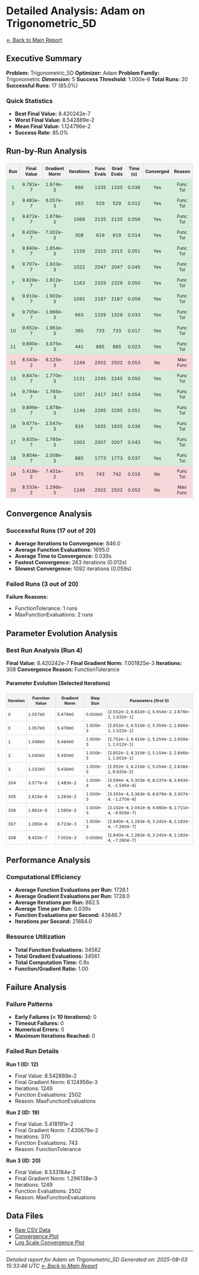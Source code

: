 # Detailed Analysis: Adam on Trigonometric_5D
[← Back to Main Report](benchmark_report.md)
## Executive Summary
**Problem:** Trigonometric_5D
**Optimizer:** Adam
**Problem Family:** Trigonometric
**Dimension:** 5
**Success Threshold:** 1.000e-6
**Total Runs:** 20
**Successful Runs:** 17 (85.0%)

### Quick Statistics
* **Best Final Value:** 8.420242e-7
* **Worst Final Value:** 8.542889e-2
* **Mean Final Value:** 1.124796e-2
* **Success Rate:** 85.0%


## Run-by-Run Analysis
<table style="border-collapse: collapse; width: 100%; margin: 20px 0; font-size: 12px;">
<tr style="background-color: #f2f2f2;">
<th style="border: 1px solid #ddd; padding: 6px; text-align: center;">Run</th>
<th style="border: 1px solid #ddd; padding: 6px; text-align: center;">Final Value</th>
<th style="border: 1px solid #ddd; padding: 6px; text-align: center;">Gradient Norm</th>
<th style="border: 1px solid #ddd; padding: 6px; text-align: center;">Iterations</th>
<th style="border: 1px solid #ddd; padding: 6px; text-align: center;">Func Evals</th>
<th style="border: 1px solid #ddd; padding: 6px; text-align: center;">Grad Evals</th>
<th style="border: 1px solid #ddd; padding: 6px; text-align: center;">Time (s)</th>
<th style="border: 1px solid #ddd; padding: 6px; text-align: center;">Converged</th>
<th style="border: 1px solid #ddd; padding: 6px; text-align: center;">Reason</th>
</tr>
<tr style="background-color: #d4edda;">
<td style="border: 1px solid #ddd; padding: 6px; text-align: center;">1</td>
<td style="border: 1px solid #ddd; padding: 6px; text-align: center;">9.781e-7</td>
<td style="border: 1px solid #ddd; padding: 6px; text-align: center;">1.974e-3</td>
<td style="border: 1px solid #ddd; padding: 6px; text-align: center;">666</td>
<td style="border: 1px solid #ddd; padding: 6px; text-align: center;">1335</td>
<td style="border: 1px solid #ddd; padding: 6px; text-align: center;">1335</td>
<td style="border: 1px solid #ddd; padding: 6px; text-align: center;">0.036</td>
<td style="border: 1px solid #ddd; padding: 6px; text-align: center;">Yes</td>
<td style="border: 1px solid #ddd; padding: 6px; text-align: center;">Func Tol</td>
</tr>
<tr style="background-color: #d4edda;">
<td style="border: 1px solid #ddd; padding: 6px; text-align: center;">2</td>
<td style="border: 1px solid #ddd; padding: 6px; text-align: center;">9.483e-7</td>
<td style="border: 1px solid #ddd; padding: 6px; text-align: center;">6.057e-3</td>
<td style="border: 1px solid #ddd; padding: 6px; text-align: center;">263</td>
<td style="border: 1px solid #ddd; padding: 6px; text-align: center;">529</td>
<td style="border: 1px solid #ddd; padding: 6px; text-align: center;">529</td>
<td style="border: 1px solid #ddd; padding: 6px; text-align: center;">0.012</td>
<td style="border: 1px solid #ddd; padding: 6px; text-align: center;">Yes</td>
<td style="border: 1px solid #ddd; padding: 6px; text-align: center;">Func Tol</td>
</tr>
<tr style="background-color: #d4edda;">
<td style="border: 1px solid #ddd; padding: 6px; text-align: center;">3</td>
<td style="border: 1px solid #ddd; padding: 6px; text-align: center;">9.872e-7</td>
<td style="border: 1px solid #ddd; padding: 6px; text-align: center;">1.878e-3</td>
<td style="border: 1px solid #ddd; padding: 6px; text-align: center;">1066</td>
<td style="border: 1px solid #ddd; padding: 6px; text-align: center;">2135</td>
<td style="border: 1px solid #ddd; padding: 6px; text-align: center;">2135</td>
<td style="border: 1px solid #ddd; padding: 6px; text-align: center;">0.056</td>
<td style="border: 1px solid #ddd; padding: 6px; text-align: center;">Yes</td>
<td style="border: 1px solid #ddd; padding: 6px; text-align: center;">Func Tol</td>
</tr>
<tr style="background-color: #d4edda;">
<td style="border: 1px solid #ddd; padding: 6px; text-align: center;">4</td>
<td style="border: 1px solid #ddd; padding: 6px; text-align: center;">8.420e-7</td>
<td style="border: 1px solid #ddd; padding: 6px; text-align: center;">7.002e-3</td>
<td style="border: 1px solid #ddd; padding: 6px; text-align: center;">308</td>
<td style="border: 1px solid #ddd; padding: 6px; text-align: center;">619</td>
<td style="border: 1px solid #ddd; padding: 6px; text-align: center;">619</td>
<td style="border: 1px solid #ddd; padding: 6px; text-align: center;">0.014</td>
<td style="border: 1px solid #ddd; padding: 6px; text-align: center;">Yes</td>
<td style="border: 1px solid #ddd; padding: 6px; text-align: center;">Func Tol</td>
</tr>
<tr style="background-color: #d4edda;">
<td style="border: 1px solid #ddd; padding: 6px; text-align: center;">5</td>
<td style="border: 1px solid #ddd; padding: 6px; text-align: center;">9.840e-7</td>
<td style="border: 1px solid #ddd; padding: 6px; text-align: center;">1.854e-3</td>
<td style="border: 1px solid #ddd; padding: 6px; text-align: center;">1156</td>
<td style="border: 1px solid #ddd; padding: 6px; text-align: center;">2315</td>
<td style="border: 1px solid #ddd; padding: 6px; text-align: center;">2315</td>
<td style="border: 1px solid #ddd; padding: 6px; text-align: center;">0.051</td>
<td style="border: 1px solid #ddd; padding: 6px; text-align: center;">Yes</td>
<td style="border: 1px solid #ddd; padding: 6px; text-align: center;">Func Tol</td>
</tr>
<tr style="background-color: #d4edda;">
<td style="border: 1px solid #ddd; padding: 6px; text-align: center;">6</td>
<td style="border: 1px solid #ddd; padding: 6px; text-align: center;">9.707e-7</td>
<td style="border: 1px solid #ddd; padding: 6px; text-align: center;">1.933e-3</td>
<td style="border: 1px solid #ddd; padding: 6px; text-align: center;">1022</td>
<td style="border: 1px solid #ddd; padding: 6px; text-align: center;">2047</td>
<td style="border: 1px solid #ddd; padding: 6px; text-align: center;">2047</td>
<td style="border: 1px solid #ddd; padding: 6px; text-align: center;">0.045</td>
<td style="border: 1px solid #ddd; padding: 6px; text-align: center;">Yes</td>
<td style="border: 1px solid #ddd; padding: 6px; text-align: center;">Func Tol</td>
</tr>
<tr style="background-color: #d4edda;">
<td style="border: 1px solid #ddd; padding: 6px; text-align: center;">7</td>
<td style="border: 1px solid #ddd; padding: 6px; text-align: center;">9.828e-7</td>
<td style="border: 1px solid #ddd; padding: 6px; text-align: center;">1.812e-3</td>
<td style="border: 1px solid #ddd; padding: 6px; text-align: center;">1163</td>
<td style="border: 1px solid #ddd; padding: 6px; text-align: center;">2329</td>
<td style="border: 1px solid #ddd; padding: 6px; text-align: center;">2329</td>
<td style="border: 1px solid #ddd; padding: 6px; text-align: center;">0.050</td>
<td style="border: 1px solid #ddd; padding: 6px; text-align: center;">Yes</td>
<td style="border: 1px solid #ddd; padding: 6px; text-align: center;">Func Tol</td>
</tr>
<tr style="background-color: #d4edda;">
<td style="border: 1px solid #ddd; padding: 6px; text-align: center;">8</td>
<td style="border: 1px solid #ddd; padding: 6px; text-align: center;">9.910e-7</td>
<td style="border: 1px solid #ddd; padding: 6px; text-align: center;">1.902e-3</td>
<td style="border: 1px solid #ddd; padding: 6px; text-align: center;">1092</td>
<td style="border: 1px solid #ddd; padding: 6px; text-align: center;">2187</td>
<td style="border: 1px solid #ddd; padding: 6px; text-align: center;">2187</td>
<td style="border: 1px solid #ddd; padding: 6px; text-align: center;">0.059</td>
<td style="border: 1px solid #ddd; padding: 6px; text-align: center;">Yes</td>
<td style="border: 1px solid #ddd; padding: 6px; text-align: center;">Func Tol</td>
</tr>
<tr style="background-color: #d4edda;">
<td style="border: 1px solid #ddd; padding: 6px; text-align: center;">9</td>
<td style="border: 1px solid #ddd; padding: 6px; text-align: center;">9.705e-7</td>
<td style="border: 1px solid #ddd; padding: 6px; text-align: center;">1.966e-3</td>
<td style="border: 1px solid #ddd; padding: 6px; text-align: center;">663</td>
<td style="border: 1px solid #ddd; padding: 6px; text-align: center;">1329</td>
<td style="border: 1px solid #ddd; padding: 6px; text-align: center;">1329</td>
<td style="border: 1px solid #ddd; padding: 6px; text-align: center;">0.033</td>
<td style="border: 1px solid #ddd; padding: 6px; text-align: center;">Yes</td>
<td style="border: 1px solid #ddd; padding: 6px; text-align: center;">Func Tol</td>
</tr>
<tr style="background-color: #d4edda;">
<td style="border: 1px solid #ddd; padding: 6px; text-align: center;">10</td>
<td style="border: 1px solid #ddd; padding: 6px; text-align: center;">9.652e-7</td>
<td style="border: 1px solid #ddd; padding: 6px; text-align: center;">1.961e-3</td>
<td style="border: 1px solid #ddd; padding: 6px; text-align: center;">365</td>
<td style="border: 1px solid #ddd; padding: 6px; text-align: center;">733</td>
<td style="border: 1px solid #ddd; padding: 6px; text-align: center;">733</td>
<td style="border: 1px solid #ddd; padding: 6px; text-align: center;">0.017</td>
<td style="border: 1px solid #ddd; padding: 6px; text-align: center;">Yes</td>
<td style="border: 1px solid #ddd; padding: 6px; text-align: center;">Func Tol</td>
</tr>
<tr style="background-color: #d4edda;">
<td style="border: 1px solid #ddd; padding: 6px; text-align: center;">11</td>
<td style="border: 1px solid #ddd; padding: 6px; text-align: center;">9.890e-7</td>
<td style="border: 1px solid #ddd; padding: 6px; text-align: center;">3.975e-3</td>
<td style="border: 1px solid #ddd; padding: 6px; text-align: center;">441</td>
<td style="border: 1px solid #ddd; padding: 6px; text-align: center;">885</td>
<td style="border: 1px solid #ddd; padding: 6px; text-align: center;">885</td>
<td style="border: 1px solid #ddd; padding: 6px; text-align: center;">0.023</td>
<td style="border: 1px solid #ddd; padding: 6px; text-align: center;">Yes</td>
<td style="border: 1px solid #ddd; padding: 6px; text-align: center;">Func Tol</td>
</tr>
<tr style="background-color: #f8d7da;">
<td style="border: 1px solid #ddd; padding: 6px; text-align: center;">12</td>
<td style="border: 1px solid #ddd; padding: 6px; text-align: center;">8.543e-2</td>
<td style="border: 1px solid #ddd; padding: 6px; text-align: center;">6.125e-3</td>
<td style="border: 1px solid #ddd; padding: 6px; text-align: center;">1249</td>
<td style="border: 1px solid #ddd; padding: 6px; text-align: center;">2502</td>
<td style="border: 1px solid #ddd; padding: 6px; text-align: center;">2502</td>
<td style="border: 1px solid #ddd; padding: 6px; text-align: center;">0.053</td>
<td style="border: 1px solid #ddd; padding: 6px; text-align: center;">No</td>
<td style="border: 1px solid #ddd; padding: 6px; text-align: center;">Max Func</td>
</tr>
<tr style="background-color: #d4edda;">
<td style="border: 1px solid #ddd; padding: 6px; text-align: center;">13</td>
<td style="border: 1px solid #ddd; padding: 6px; text-align: center;">9.847e-7</td>
<td style="border: 1px solid #ddd; padding: 6px; text-align: center;">1.770e-3</td>
<td style="border: 1px solid #ddd; padding: 6px; text-align: center;">1121</td>
<td style="border: 1px solid #ddd; padding: 6px; text-align: center;">2245</td>
<td style="border: 1px solid #ddd; padding: 6px; text-align: center;">2245</td>
<td style="border: 1px solid #ddd; padding: 6px; text-align: center;">0.050</td>
<td style="border: 1px solid #ddd; padding: 6px; text-align: center;">Yes</td>
<td style="border: 1px solid #ddd; padding: 6px; text-align: center;">Func Tol</td>
</tr>
<tr style="background-color: #d4edda;">
<td style="border: 1px solid #ddd; padding: 6px; text-align: center;">14</td>
<td style="border: 1px solid #ddd; padding: 6px; text-align: center;">9.794e-7</td>
<td style="border: 1px solid #ddd; padding: 6px; text-align: center;">1.765e-3</td>
<td style="border: 1px solid #ddd; padding: 6px; text-align: center;">1207</td>
<td style="border: 1px solid #ddd; padding: 6px; text-align: center;">2417</td>
<td style="border: 1px solid #ddd; padding: 6px; text-align: center;">2417</td>
<td style="border: 1px solid #ddd; padding: 6px; text-align: center;">0.054</td>
<td style="border: 1px solid #ddd; padding: 6px; text-align: center;">Yes</td>
<td style="border: 1px solid #ddd; padding: 6px; text-align: center;">Func Tol</td>
</tr>
<tr style="background-color: #d4edda;">
<td style="border: 1px solid #ddd; padding: 6px; text-align: center;">15</td>
<td style="border: 1px solid #ddd; padding: 6px; text-align: center;">9.896e-7</td>
<td style="border: 1px solid #ddd; padding: 6px; text-align: center;">1.878e-3</td>
<td style="border: 1px solid #ddd; padding: 6px; text-align: center;">1146</td>
<td style="border: 1px solid #ddd; padding: 6px; text-align: center;">2295</td>
<td style="border: 1px solid #ddd; padding: 6px; text-align: center;">2295</td>
<td style="border: 1px solid #ddd; padding: 6px; text-align: center;">0.051</td>
<td style="border: 1px solid #ddd; padding: 6px; text-align: center;">Yes</td>
<td style="border: 1px solid #ddd; padding: 6px; text-align: center;">Func Tol</td>
</tr>
<tr style="background-color: #d4edda;">
<td style="border: 1px solid #ddd; padding: 6px; text-align: center;">16</td>
<td style="border: 1px solid #ddd; padding: 6px; text-align: center;">9.677e-7</td>
<td style="border: 1px solid #ddd; padding: 6px; text-align: center;">2.547e-3</td>
<td style="border: 1px solid #ddd; padding: 6px; text-align: center;">816</td>
<td style="border: 1px solid #ddd; padding: 6px; text-align: center;">1635</td>
<td style="border: 1px solid #ddd; padding: 6px; text-align: center;">1635</td>
<td style="border: 1px solid #ddd; padding: 6px; text-align: center;">0.036</td>
<td style="border: 1px solid #ddd; padding: 6px; text-align: center;">Yes</td>
<td style="border: 1px solid #ddd; padding: 6px; text-align: center;">Func Tol</td>
</tr>
<tr style="background-color: #d4edda;">
<td style="border: 1px solid #ddd; padding: 6px; text-align: center;">17</td>
<td style="border: 1px solid #ddd; padding: 6px; text-align: center;">9.835e-7</td>
<td style="border: 1px solid #ddd; padding: 6px; text-align: center;">1.785e-3</td>
<td style="border: 1px solid #ddd; padding: 6px; text-align: center;">1002</td>
<td style="border: 1px solid #ddd; padding: 6px; text-align: center;">2007</td>
<td style="border: 1px solid #ddd; padding: 6px; text-align: center;">2007</td>
<td style="border: 1px solid #ddd; padding: 6px; text-align: center;">0.043</td>
<td style="border: 1px solid #ddd; padding: 6px; text-align: center;">Yes</td>
<td style="border: 1px solid #ddd; padding: 6px; text-align: center;">Func Tol</td>
</tr>
<tr style="background-color: #d4edda;">
<td style="border: 1px solid #ddd; padding: 6px; text-align: center;">18</td>
<td style="border: 1px solid #ddd; padding: 6px; text-align: center;">9.804e-7</td>
<td style="border: 1px solid #ddd; padding: 6px; text-align: center;">2.008e-3</td>
<td style="border: 1px solid #ddd; padding: 6px; text-align: center;">885</td>
<td style="border: 1px solid #ddd; padding: 6px; text-align: center;">1773</td>
<td style="border: 1px solid #ddd; padding: 6px; text-align: center;">1773</td>
<td style="border: 1px solid #ddd; padding: 6px; text-align: center;">0.037</td>
<td style="border: 1px solid #ddd; padding: 6px; text-align: center;">Yes</td>
<td style="border: 1px solid #ddd; padding: 6px; text-align: center;">Func Tol</td>
</tr>
<tr style="background-color: #f8d7da;">
<td style="border: 1px solid #ddd; padding: 6px; text-align: center;">19</td>
<td style="border: 1px solid #ddd; padding: 6px; text-align: center;">5.418e-2</td>
<td style="border: 1px solid #ddd; padding: 6px; text-align: center;">7.431e-2</td>
<td style="border: 1px solid #ddd; padding: 6px; text-align: center;">370</td>
<td style="border: 1px solid #ddd; padding: 6px; text-align: center;">743</td>
<td style="border: 1px solid #ddd; padding: 6px; text-align: center;">742</td>
<td style="border: 1px solid #ddd; padding: 6px; text-align: center;">0.016</td>
<td style="border: 1px solid #ddd; padding: 6px; text-align: center;">No</td>
<td style="border: 1px solid #ddd; padding: 6px; text-align: center;">Func Tol</td>
</tr>
<tr style="background-color: #f8d7da;">
<td style="border: 1px solid #ddd; padding: 6px; text-align: center;">20</td>
<td style="border: 1px solid #ddd; padding: 6px; text-align: center;">8.533e-2</td>
<td style="border: 1px solid #ddd; padding: 6px; text-align: center;">1.296e-3</td>
<td style="border: 1px solid #ddd; padding: 6px; text-align: center;">1249</td>
<td style="border: 1px solid #ddd; padding: 6px; text-align: center;">2502</td>
<td style="border: 1px solid #ddd; padding: 6px; text-align: center;">2502</td>
<td style="border: 1px solid #ddd; padding: 6px; text-align: center;">0.052</td>
<td style="border: 1px solid #ddd; padding: 6px; text-align: center;">No</td>
<td style="border: 1px solid #ddd; padding: 6px; text-align: center;">Max Func</td>
</tr>
</table>

## Convergence Analysis

### Successful Runs (17 out of 20)

* **Average Iterations to Convergence:** 846.0
* **Average Function Evaluations:** 1695.0
* **Average Time to Convergence:** 0.039s
* **Fastest Convergence:** 263 iterations (0.012s)
* **Slowest Convergence:** 1092 iterations (0.059s)

### Failed Runs (3 out of 20)

**Failure Reasons:**
- FunctionTolerance: 1 runs
- MaxFunctionEvaluations: 2 runs

## Parameter Evolution Analysis

### Best Run Analysis (Run 4)
**Final Value:** 8.420242e-7
**Final Gradient Norm:** 7.001825e-3
**Iterations:** 308
**Convergence Reason:** FunctionTolerance

#### Parameter Evolution (Selected Iterations)

<table style="border-collapse: collapse; width: 100%; margin: 20px 0; font-size: 11px;">
<tr style="background-color: #f2f2f2;">
<th style="border: 1px solid #ddd; padding: 4px;">Iteration</th>
<th style="border: 1px solid #ddd; padding: 4px;">Function Value</th>
<th style="border: 1px solid #ddd; padding: 4px;">Gradient Norm</th>
<th style="border: 1px solid #ddd; padding: 4px;">Step Size</th>
<th style="border: 1px solid #ddd; padding: 4px;">Parameters (first 5)</th>
</tr>
<tr><td style="border: 1px solid #ddd; padding: 4px;">0</td><td style="border: 1px solid #ddd; padding: 4px;">1.057e0</td><td style="border: 1px solid #ddd; padding: 4px;">5.478e0</td><td style="border: 1px solid #ddd; padding: 4px;">0.000e0</td><td style="border: 1px solid #ddd; padding: 4px;">[2.552e-2, 6.610e-2, 5.454e-2, 2.876e-1, 1.032e-1]</td></tr>
<tr><td style="border: 1px solid #ddd; padding: 4px;">0</td><td style="border: 1px solid #ddd; padding: 4px;">1.057e0</td><td style="border: 1px solid #ddd; padding: 4px;">5.478e0</td><td style="border: 1px solid #ddd; padding: 4px;">1.000e-3</td><td style="border: 1px solid #ddd; padding: 4px;">[2.652e-2, 6.510e-2, 5.354e-2, 2.866e-1, 1.022e-1]</td></tr>
<tr><td style="border: 1px solid #ddd; padding: 4px;">1</td><td style="border: 1px solid #ddd; padding: 4px;">1.048e0</td><td style="border: 1px solid #ddd; padding: 4px;">5.464e0</td><td style="border: 1px solid #ddd; padding: 4px;">1.000e-3</td><td style="border: 1px solid #ddd; padding: 4px;">[2.752e-2, 6.410e-2, 5.254e-2, 2.856e-1, 1.012e-1]</td></tr>
<tr><td style="border: 1px solid #ddd; padding: 4px;">2</td><td style="border: 1px solid #ddd; padding: 4px;">1.040e0</td><td style="border: 1px solid #ddd; padding: 4px;">5.450e0</td><td style="border: 1px solid #ddd; padding: 4px;">1.000e-3</td><td style="border: 1px solid #ddd; padding: 4px;">[2.852e-2, 6.310e-2, 5.154e-2, 2.846e-1, 1.002e-1]</td></tr>
<tr><td style="border: 1px solid #ddd; padding: 4px;">3</td><td style="border: 1px solid #ddd; padding: 4px;">1.032e0</td><td style="border: 1px solid #ddd; padding: 4px;">5.436e0</td><td style="border: 1px solid #ddd; padding: 4px;">1.000e-3</td><td style="border: 1px solid #ddd; padding: 4px;">[2.952e-2, 6.210e-2, 5.054e-2, 2.836e-1, 9.920e-2]</td></tr>
<tr><td style="border: 1px solid #ddd; padding: 4px;">304</td><td style="border: 1px solid #ddd; padding: 4px;">3.577e-6</td><td style="border: 1px solid #ddd; padding: 4px;">1.483e-2</td><td style="border: 1px solid #ddd; padding: 4px;">1.000e-3</td><td style="border: 1px solid #ddd; padding: 4px;">[3.594e-4, 5.303e-8, 8.237e-8, 3.943e-4, -1.545e-6]</td></tr>
<tr><td style="border: 1px solid #ddd; padding: 4px;">305</td><td style="border: 1px solid #ddd; padding: 4px;">2.615e-6</td><td style="border: 1px solid #ddd; padding: 4px;">1.263e-2</td><td style="border: 1px solid #ddd; padding: 4px;">1.000e-3</td><td style="border: 1px solid #ddd; padding: 4px;">[3.355e-4, 3.363e-8, 6.676e-8, 3.307e-4, -1.270e-6]</td></tr>
<tr><td style="border: 1px solid #ddd; padding: 4px;">306</td><td style="border: 1px solid #ddd; padding: 4px;">1.861e-6</td><td style="border: 1px solid #ddd; padding: 4px;">1.060e-2</td><td style="border: 1px solid #ddd; padding: 4px;">1.000e-3</td><td style="border: 1px solid #ddd; padding: 4px;">[3.102e-4, 2.041e-8, 4.980e-8, 2.721e-4, -9.959e-7]</td></tr>
<tr><td style="border: 1px solid #ddd; padding: 4px;">307</td><td style="border: 1px solid #ddd; padding: 4px;">1.280e-6</td><td style="border: 1px solid #ddd; padding: 4px;">8.723e-3</td><td style="border: 1px solid #ddd; padding: 4px;">1.000e-3</td><td style="border: 1px solid #ddd; padding: 4px;">[2.840e-4, 1.283e-8, 3.242e-8, 2.182e-4, -7.290e-7]</td></tr>
<tr><td style="border: 1px solid #ddd; padding: 4px;">308</td><td style="border: 1px solid #ddd; padding: 4px;">8.420e-7</td><td style="border: 1px solid #ddd; padding: 4px;">7.002e-3</td><td style="border: 1px solid #ddd; padding: 4px;">0.000e0</td><td style="border: 1px solid #ddd; padding: 4px;">[2.840e-4, 1.283e-8, 3.242e-8, 2.182e-4, -7.290e-7]</td></tr>
</table>

## Performance Analysis

### Computational Efficiency
- **Average Function Evaluations per Run:** 1728.1
- **Average Gradient Evaluations per Run:** 1728.0
- **Average Iterations per Run:** 862.5
- **Average Time per Run:** 0.039s
- **Function Evaluations per Second:** 43846.7
- **Iterations per Second:** 21884.0
### Resource Utilization
- **Total Function Evaluations:** 34562
- **Total Gradient Evaluations:** 34561
- **Total Computation Time:** 0.8s
- **Function/Gradient Ratio:** 1.00
## Failure Analysis

### Failure Patterns
- **Early Failures (< 10 iterations):** 0
- **Timeout Failures:** 0
- **Numerical Errors:** 0
- **Maximum Iterations Reached:** 0
### Failed Run Details

**Run 1 (ID: 12)**
- Final Value: 8.542889e-2
- Final Gradient Norm: 6.124956e-3
- Iterations: 1249
- Function Evaluations: 2502
- Reason: MaxFunctionEvaluations

**Run 2 (ID: 19)**
- Final Value: 5.418191e-2
- Final Gradient Norm: 7.430679e-2
- Iterations: 370
- Function Evaluations: 743
- Reason: FunctionTolerance

**Run 3 (ID: 20)**
- Final Value: 8.533184e-2
- Final Gradient Norm: 1.296138e-3
- Iterations: 1249
- Function Evaluations: 2502
- Reason: MaxFunctionEvaluations



## Data Files
* [Raw CSV Data](../data/problems/Trigonometric_5D_results.csv)
* [Convergence Plot](../plots/Trigonometric_5D.png)
* [Log Scale Convergence Plot](../plots/Trigonometric_5D_log.png)


---
*Detailed report for Adam on Trigonometric_5D*
*Generated on: 2025-08-03 15:33:46 UTC*
*[← Back to Main Report](../benchmark_report.md)*
